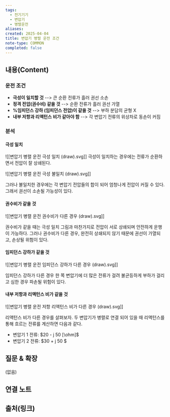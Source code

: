 ```yaml
---
tags:
  - 전기기기
  - 변압기
  - 병렬운전
aliases: 
created: 2025-04-04
title: 변압기 병렬 운전 조건
note-type: COMMON
completed: false
---
```


## 내용(Content)

### 운전 조건

- **극성이 일치할 것** --> 큰 순환 전류가 흘러 권선 소손
- **정격 전압(권수비) 같을 것** --> 순환 전류가 흘러 권선 가열
- **%임피던스 강하 (임피던스 전압)이 같을 것** --> 부하 분담의 균형 X
- **내부 저항과 리액턴스 비가 같아야 함** --> 각 변압기 전류의 위상차로 동손이 커짐

### 분석

#### 극성 일치

![[변압기 병렬 운전 극성 일치 (draw).svg]]
극성이 일치하는 경우에는 전류가 순환하면서 전압이 잘 상쇄된다.

![[변압기 병렬 운전 극성 불일치 (draw).svg]]


그러나 불일치한 경우에는 각 변압기 전압들의 합이 되어 엄청나게 전압이 커질 수 있다. 그래서 권선이 소손될 가능성이 있다.

#### 권수비가 같을 것

![[변압기 병렬 운전 권수비가 다른 경우 (draw).svg]]

권수비가 같을 때는 극성 일치 그림과 마찬가지로 전압이 서로 상쇄되며 안전하게 운행이 가능하다. 그러나 권수비가 다른 경우, 완전히 상쇄되지 않기 때문에 권선이 가열되고, 손상될 위험이 있다.

#### 임피던스 강하가 같을 것

![[변압기 병렬 운전 임피던스 강하가 다른 경우 (draw).svg]]

임피던스 강하가 다른 경우 한 쪽 변압기에 더 많은 전류가 걸려 불균등하게 부하가 걸리고 심한 경우 파손될 위험이 있다.

#### 내부 저항과 리액턴스 비가 같을 것

![[변압기 병렬 운전 저항 리액턴스 비가 다른 경우 (draw).svg]]

리액턴스 비가 다른 경우를 살펴보자. 두 변압기가 병렬로 연결 되어 있을 때 리액턴스를 통해 흐르는 전류를 계산하면 다음과 같다.

- 변압기 1 전류: $20 - j 50 [\ohm]$
- 변압기 2 전류: $30 + j 50 $

## 질문 & 확장

(없음)

## 연결 노트

## 출처(링크)

